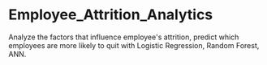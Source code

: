 # Employee_Attrition_Analytics
Analyze the factors that influence employee's attrition, predict which employees are more likely to quit with Logistic Regression, Random Forest, ANN.
